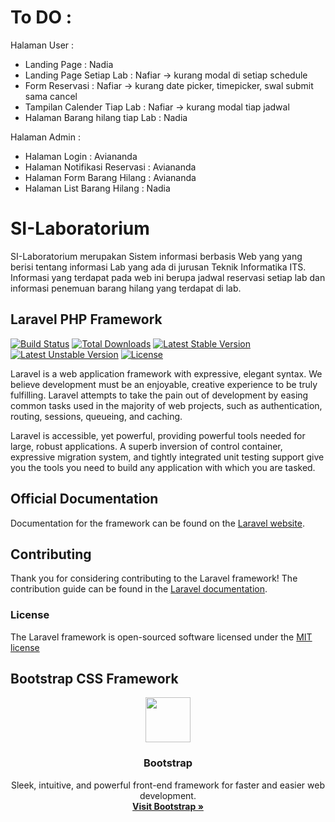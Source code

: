 # To DO :

Halaman User :
* Landing Page : Nadia
* Landing Page Setiap Lab : Nafiar -> kurang modal di setiap schedule
* Form Reservasi : Nafiar -> kurang date picker, timepicker, swal submit sama cancel
* Tampilan Calender Tiap Lab : Nafiar -> kurang modal tiap jadwal
* Halaman Barang hilang tiap Lab : Nadia

Halaman Admin :
* Halaman Login : Aviananda
* Halaman Notifikasi Reservasi : Aviananda
* Halaman Form Barang Hilang : Aviananda
* Halaman List Barang Hilang : Nadia

# SI-Laboratorium

SI-Laboratorium merupakan Sistem informasi berbasis Web yang yang berisi tentang informasi Lab yang ada di jurusan Teknik Informatika ITS. Informasi yang terdapat pada web ini berupa jadwal reservasi setiap lab dan informasi penemuan barang hilang yang terdapat di lab.

## Laravel PHP Framework

[![Build Status](https://travis-ci.org/laravel/framework.svg)](https://travis-ci.org/laravel/framework)
[![Total Downloads](https://poser.pugx.org/laravel/framework/downloads.svg)](https://packagist.org/packages/laravel/framework)
[![Latest Stable Version](https://poser.pugx.org/laravel/framework/v/stable.svg)](https://packagist.org/packages/laravel/framework)
[![Latest Unstable Version](https://poser.pugx.org/laravel/framework/v/unstable.svg)](https://packagist.org/packages/laravel/framework)
[![License](https://poser.pugx.org/laravel/framework/license.svg)](https://packagist.org/packages/laravel/framework)

Laravel is a web application framework with expressive, elegant syntax. We believe development must be an enjoyable, creative experience to be truly fulfilling. Laravel attempts to take the pain out of development by easing common tasks used in the majority of web projects, such as authentication, routing, sessions, queueing, and caching.

Laravel is accessible, yet powerful, providing powerful tools needed for large, robust applications. A superb inversion of control container, expressive migration system, and tightly integrated unit testing support give you the tools you need to build any application with which you are tasked.

## Official Documentation

Documentation for the framework can be found on the [Laravel website](http://laravel.com/docs).

## Contributing

Thank you for considering contributing to the Laravel framework! The contribution guide can be found in the [Laravel documentation](http://laravel.com/docs/contributions).

### License

The Laravel framework is open-sourced software licensed under the [MIT license](http://opensource.org/licenses/MIT)

## Bootstrap CSS Framework

<p align="center">
  <a href="https://v4-alpha.getbootstrap.com">
    <img src="http://v4-alpha.getbootstrap.com/assets/brand/bootstrap-solid.svg" width=72 height=72>
  </a>

  <h3 align="center">Bootstrap</h3>

  <p align="center">
    Sleek, intuitive, and powerful front-end framework for faster and easier web development.
    <br>
    <a href="https://v4-alpha.getbootstrap.com"><strong>Visit Bootstrap &raquo;</strong></a>
  </p>
</p>
